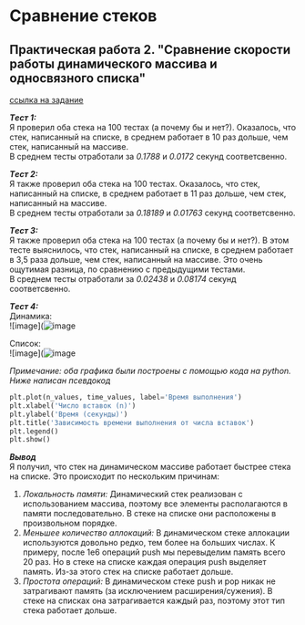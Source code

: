 # Сравнение стеков
## Практическая работа 2. "Сравнение скорости работы динамического массива и односвязного списка" 
[ссылка на задание](https://github.com/VTroyanGolovyan/MiptAaDS/blob/main/2024/Labs/Lab2Stacks/README.md)

***Tест 1:*** \
Я проверил оба стека на 100 тестах (а почему бы и нет?).
Оказалось, что стек, написанный на списке, в среднем
работает в 10 раз дольше, чем стек, написанный на массиве. \
В среднем тесты отработали за _0.1788_ и _0.0172_ секунд соответсвенно.

***Tест 2:*** \
Я также проверил оба стека на 100 тестах.
Оказалось, что стек, написанный на списке, в среднем
работает в 11 раз дольше, чем стек, написанный на массиве. \
В среднем тесты отработали за _0.18189_ и _0.01763_ секунд соответсвенно.

***Tест 3:*** \
Я также проверил оба стека на 100 тестах (а почему бы и нет?).
В этом тесте выяснилось, что стек, написанный на списке, в среднем
работает в 3,5 раза дольше, чем стек, написанный на массиве. Это очень ощутимая
разница, по сравнению с предыдущими тестами.\
В среднем тесты отработали за _0.02438_ и _0.08174_ секунд соответсвенно.

***Tест 4:***\
Динамика: \
![image](![image](https://github.com/stpetrakov/MyLabas/assets/142399633/0bc7e038-1626-43ea-b373-a2a40e6ac35f)


Список: \
![image](![image](https://github.com/stpetrakov/MyLabas/assets/142399633/403d952e-8e13-4a2c-9779-8c775cd1df8a)


*Примечание: оба графика были построены с помощью кода на python. Ниже написан псевдокод* 
```python
plt.plot(n_values, time_values, label='Время выполнения')
plt.xlabel('Число вставок (n)')
plt.ylabel('Время (секунды)')
plt.title('Зависимость времени выполнения от числа вставок')
plt.legend()
plt.show()
```


***Вывод***\
Я получил, что стек на динамическом массиве работает быстрее стека на списке. Это происходит по нескольким причинам:
1) *Локальность памяти:* Динамический стек реализован с использованием массива, поэтому все элементы располагаются в памяти последовательно. В стеке на списке они расположены в произвольном порядке.
2) *Меньшее количество аллокаций:* В динамическом стеке аллокации используются довольно редко, тем более на больших числах. К примеру, после 1е6 операций push мы перевыделим память всего 20 раз. Но в стеке на списке каждая операция push выделяет память. Из-за этого стек на списке работает дольше.
3) *Простота операций:* В динамическом стеке push и pop никак не затрагивают память (за исключением расширения/сужения). В стеке на списках она затрагивается каждый раз, поэтому этот тип стека работает дольше.
